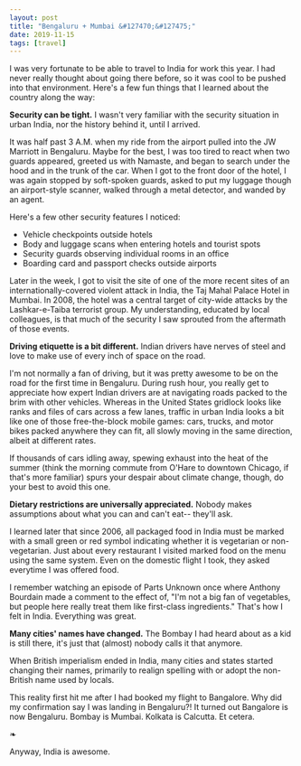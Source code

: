 ```yaml
---
layout: post
title: "Bengaluru + Mumbai &#127470;&#127475;"
date: 2019-11-15
tags: [travel]
---
```


I was very fortunate to be able to travel to India for work this year. I had never really thought about going there before, so it was cool to be pushed into that environment. Here's a few fun things that I learned about the country along the way:

**Security can be tight.** I wasn't very familiar with the security situation in urban India, nor the history behind it, until I arrived.

It was half past 3 A.M. when my ride from the airport pulled into the JW Marriott in Bengaluru. Maybe for the best, I was too tired to react when two guards appeared, greeted us with Namaste, and began to search under the hood and in the trunk of the car. When I got to the front door of the hotel, I was again stopped by soft-spoken guards, asked to put my luggage though an airport-style scanner, walked through a metal detector, and wanded by an agent.

Here's a few other security features I noticed:

- Vehicle checkpoints outside hotels
- Body and luggage scans when entering hotels and tourist spots
- Security guards observing individual rooms in an office
- Boarding card and passport checks outside airports

Later in the week, I got to visit the site of one of the more recent sites of an internationally-covered violent attack in India, the Taj Mahal Palace Hotel in Mumbai. In 2008, the hotel was a central target of city-wide attacks by the Lashkar-e-Taiba terrorist group. My understanding, educated by local colleagues, is that much of the security I saw sprouted from the aftermath of those events.

**Driving etiquette is a bit different.** Indian drivers have nerves of steel and love to make use of every inch of space on the road.

I'm not normally a fan of driving, but it was pretty awesome to be on the road for the first time in Bengaluru. During rush hour, you really get to appreciate how expert Indian drivers are at navigating roads packed to the brim with other vehicles. Whereas in the United States gridlock looks like ranks and files of cars across a few lanes, traffic in urban India looks a bit like one of those free-the-block mobile games: cars, trucks, and motor bikes packed anywhere they can fit, all slowly moving in the same direction, albeit at different rates.

If thousands of cars idling away, spewing exhaust into the heat of the summer (think the morning commute from O'Hare to downtown Chicago, if that's more familiar) spurs your despair about climate change, though, do your best to avoid this one.

**Dietary restrictions are universally appreciated.** Nobody makes assumptions about what you can and can't eat-- they'll ask.

I learned later that since 2006, all packaged food in India must be marked with a small green or red symbol indicating whether it is vegetarian or non-vegetarian. Just about every restaurant I visited marked food on the menu using the same system. Even on the domestic flight I took, they asked everytime I was offered food.

I remember watching an episode of Parts Unknown once where Anthony Bourdain made a comment to the effect of, "I'm not a big fan of vegetables, but people here really treat them like first-class ingredients." That's how I felt in India. Everything was great.

**Many cities' names have changed.** The Bombay I had heard about as a kid is still there, it's just that (almost) nobody calls it that anymore.

When British imperialism ended in India, many cities and states started changing their names, primarily to realign spelling with or adopt the non-British name used by locals.

This reality first hit me after I had booked my flight to Bangalore. Why did my confirmation say I was landing in Bengaluru?! It turned out Bangalore is now Bengaluru. Bombay is Mumbai. Kolkata is Calcutta. Et cetera.

&#10087;

Anyway, India is awesome.
